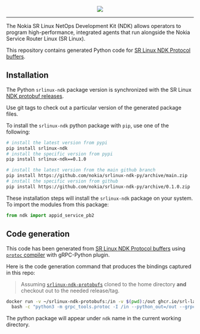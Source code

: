 <p align=center><a href="https://learn.srlinux.dev"><img src=https://gitlab.com/rdodin/pics/-/wikis/uploads/0102e45007f7fcc357aacdffe61e9555/srl-ndk-py.svg?sanitize=true/></a></p>

---

The Nokia SR Linux NetOps Development Kit (NDK) allows operators to program high-performance, integrated agents that run alongside the Nokia Service Router Linux (SR Linux).

This repository contains generated Python code for [SR Linux NDK Protocol buffers](https://github.com/nokia/srlinux-ndk-protobufs).

## Installation
The Python `srlinux-ndk` package version is synchronized with the SR Linux [NDK protobuf releases](https://github.com/nokia/srlinux-ndk-protobufs).

Use git tags to check out a particular version of the generated package files.

To install the `srlinux-ndk` python package with `pip`, use one of the following:

```bash
# install the latest version from pypi
pip install srlinux-ndk
# install the specific version from pypi
pip install srlinux-ndk==0.1.0

# install the latest version from the main github branch
pip install https://github.com/nokia/srlinux-ndk-py/archive/main.zip
# install the specific version from github
pip install https://github.com/nokia/srlinux-ndk-py/archive/0.1.0.zip
```

These installation steps will install the `srlinux-ndk` package on your system. To import the modules from this package:

```py
from ndk import appid_service_pb2
```

## Code generation
This code has been generated from [SR Linux NDK Protocol buffers](https://github.com/nokia/srlinux-ndk-protobufs) using [`protoc` compiler](https://github.com/srl-labs/protoc-container) with gRPC-Python plugin.

Here is the code generation command that produces the bindings captured in this repo:

> Assuming [`srlinux-ndk-protobufs`](https://github.com/nokia/srlinux-ndk-protobufs) cloned to the home directory **and** checkout out to the needed release/tag.

```bash
docker run -v ~/srlinux-ndk-protobufs:/in -v $(pwd):/out ghcr.io/srl-labs/protoc \
  bash -c "python3 -m grpc_tools.protoc -I /in --python_out=/out --grpc_python_out=/out ndk/*.proto"
```

The python package will appear under `ndk` name in the current working directory.